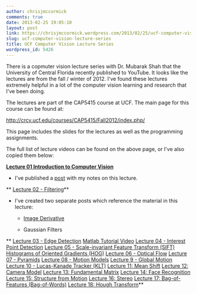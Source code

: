 ```yaml
---
author: chrisjmccormick
comments: true
date: 2013-02-25 19:05:10
layout: post
link: https://chrisjmccormick.wordpress.com/2013/02/25/ucf-computer-vision-lecture-series/
slug: ucf-computer-vision-lecture-series
title: UCF Computer Vision Lecture Series
wordpress_id: 5426
---
```


There is a copmuter vision lecture series with Dr. Mubarak Shah that the University of Central Florida recently published to YouTube. It looks like the lectures are from the fall / winter of 2012. I've found these lectures extremely helpful in a lot of the computer vision learning and research that I've been doing.

The lectures are part of the CAP5415 course at UCF. The main page for this course can be found at:

http://crcv.ucf.edu/courses/CAP5415/Fall2012/index.php/

This page includes the slides for the lectures as well as the programming assignments.

The full list of lecture videos can be found on the above page, or I've also copied them below:

**[Lecture 01 Introduction to Computer Vision](http://www.youtube.com/watch?v=715uLCHt4jE)**



	
  * I've published a [post](http://chrisjmccormick.wordpress.com/2013/02/25/ucf-lecture-01-introduction-to-computer-vision/) with my notes on this lecture.


** [Lecture 02 - Filtering](http://www.youtube.com/watch?v=1THuCOKNn6U)**



	
  * I've created two separate posts which reference the material in this lecture:

	
    * [Image Derivative](http://chrisjmccormick.wordpress.com/2013/02/26/image-derivative/)

	
    * Gaussian Filters





** [Lecture 03 - Edge Detection](http://www.youtube.com/watch?v=lC-IrZsdTrw)
[Matlab Tutorial Video](http://www.youtube.com/watch?v=sm9m5QSC7Dk)
[Lecture 04 - Interest Point Detection](http://www.youtube.com/watch?v=_qgKQGsuKeQ)
[Lecture 05 - Scale-invariant Feature Transform (SIFT)](http://www.youtube.com/watch?v=NPcMS49V5hg)
[Histograms of Oriented Gradients (HOG)](http://www.youtube.com/watch?v=0Zib1YEE4LU)
[Lecture 06 - Optical Flow](http://www.youtube.com/watch?v=5VyLAH8BhF8)
[Lecture 07 - Pyramids](http://www.youtube.com/watch?v=NiGcuurpV5o)
[Lecture 08 - Motion Models](http://www.youtube.com/watch?v=dW_F2C-kNfo)
[Lecture 9 - Global Motion](http://www.youtube.com/watch?v=fI6-02ATz4w)
[Lecture 10 - Lucas-Kanade Tracker (KLT)](http://www.youtube.com/watch?v=tzO245uWQxA)
[Lecture 11: Mean Shift](http://www.youtube.com/watch?v=M8B3RZVqgOo)
[Lecture 12: Camera Model](http://www.youtube.com/watch?v=NWOL8yXL6xI)
[Lecture 13: Fundamental Matrix](http://www.youtube.com/watch?v=K-j704F6F7Q)
[Lecture 14: Face Recognition](http://www.youtube.com/watch?v=LYgBqJorF44)
[Lecture 15: Structure from Motion](http://www.youtube.com/watch?v=zdKX7Xo3Cb8)
[Lecture 16: Stereo](http://www.youtube.com/watch?v=jzis4WE3Vc8)
[Lecture 17: Bag-of-Features (Bag-of-Words)](http://www.youtube.com/watch?v=iGZpJZhqEME)
[Lecture 18: Hough Transform](http://www.youtube.com/watch?v=hYcugbbf9ug)**
